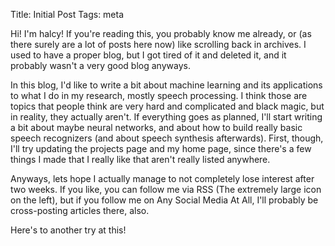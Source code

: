 Title: Initial Post
Tags: meta

Hi! I'm halcy! If you're reading this, you probably know me already, or (as there surely are a lot of posts here now) like scrolling back in archives. 
I used to have a proper blog, but I got tired of it and deleted it, and it probably wasn't a very good blog anyways.

<!-- readmore -->

In this blog, I'd like to write a bit about machine learning and its applications to what I do in my research, mostly speech processing. I think those are topics
that people think are very hard and complicated and black magic, but in reality, they actually aren't. If everything goes as planned, I'll start 
writing a bit about maybe neural networks, and about how to build really basic speech recognizers (and about speech synthesis afterwards). First, though,
I'll try updating the projects page and my home page, since there's a few things I made that I really like that aren't really listed anywhere.

Anyways, lets hope I actually manage to not completely lose interest after two weeks. If you like, you can follow me via RSS (The extremely large icon on the left),
but if you follow me on Any Social Media At All, I'll probably be cross-posting articles there, also.

Here's to another try at this!
